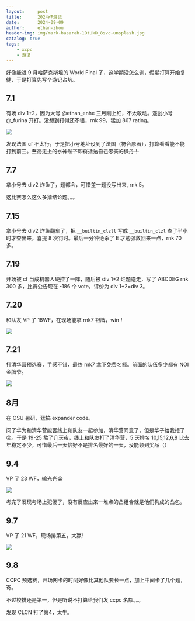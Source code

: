```yaml
---
layout:     post
title:      2024WF游记
date:       2024-09-09
author:     ethan-zhou
header-img: img/mark-basarab-1OtUkD_8svc-unsplash.jpg
catalog: true
tags:
    - xcpc
    - 游记
---
```


好像能进 9 月哈萨克斯坦的 World Final 了，这学期没怎么训，假期打算开始复健，于是打算先写个游记占坑。

## 7.1

有场 div 1+2，因为大号 @ethan_enhe 三月刚上红，不太敢动。遂创小号 @_furina 开打。没想到打得还不错，rnk 99，猛加 867 rating。

![](https://pic.imgdb.cn/item/6686506cd9c307b7e942d708.png)

发现法国 cf 不太行，于是把小号地址设到了法国（符合原著），打算看看能不能打到前三。~~至高无上的水神陛下即将抵达自己忠实的枫丹！~~

## 7.7

拿小号去 div2 炸鱼了，题都会，可惜差一题没写出来, rnk 5。

这比赛怎么这么多猜结论题。。。

## 7.15

拿小号去 div2 炸鱼翻车了，把 `__builtin_clzll` 写成 `__builtin_clzl` 查了半小时才查出来，喜提 8 次罚时。最后一分钟绝杀了 E 才勉强救回来一点，rnk 70 多。

## 7.19

开场被 cf 当成机器人硬控了一阵，随后被 div 1+2 烂题送走，写了 ABCDEG rnk 300 多，比赛公告现在 -186 个 vote，评价为 div 1+2=div 3。

## 7.20

和队友 VP 了 18WF，在现场能拿 rnk7 银牌，win！

![](https://pic.imgdb.cn/item/669f67dbd9c307b7e9d20da8.png)
## 7.21

打清华营预选赛，手感不错，最终 rnk7 拿下免费名额。前面的队伍多少都有 NOI 金牌爷。

![](https://pic.imgdb.cn/item/669f6876d9c307b7e9d2a710.png)

## 8月

在 OSU 暑研，猛搞 expander code。

问了华为和清华营能否线上和队友一起参加，清华营同意了，但是华子给我拒了😡。于是 19-25 熬了几天夜，线上和队友打了清华营，5 天排名 10,15,12,6,8 比去年稳定不少，可惜最后一天恰好不是排名最好的一天，没能领到奖品（）

## 9.4

VP 了 23 WF，输光光😭

![](https://pic.imgdb.cn/item/66df08e7d9c307b7e977263c.png)

考完了发现考场上犯傻了，没有反应出来一堆点的凸组合就是他们构成的凸包。

## 9.7


VP 了 21 WF，现场排第五，大赢!

![](https://pic.imgdb.cn/item/66df0977d9c307b7e977ec74.png)

## 9.8

CCPC 预选赛，开场网卡的时间好像比其他队要长一点，加上中间卡了几个题，寄。

不过校排还是第一，但是听说不打算给我们发 ccpc 名额。。。

发现 CLCN 打了第4，太牛。
